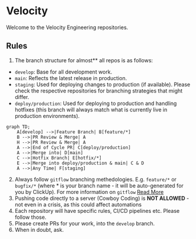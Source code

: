 # Velocity

Welcome to the Velocity Engineering repositories. 

## Rules

1. The branch structure for almost** all repos is as follows:

  - `develop`: Base for all development work.
  - `main`: Reflects the latest release in production.
  - `staging`: Used for deploying changes to production (if available). Please check the respective repositories for branching strategies that might differ.
  - `deploy/production`: Used for deploying to production and handling hotfixes (this branch will always match what is currently live in production environments).

``` mermaid
graph TD;
    A[develop] -->|Feature Branch| B[feature/*] 
    B -->|PR Review & Merge| A
    H -->|PR Review & Merge| A
    A -->|End of Cycle PR| C[deploy/production]
    A -->|Merge into| D[main]
    C -->|Hotfix Branch| E[hotfix/*]
    E -->|Merge into deploy/production & main| C & D
    A -->|Any Time| F[staging]
```

2. Always follow `gitflow` branching methedologies. E.g. `feature/*` or `bugfix/*` (where * is your branch name - it will be auto-generated for you by ClickUp). For more information on `gitflow` [Read More](https://www.atlassian.com/git/tutorials/comparing-workflows/gitflow-workflow)
3. Pushing code directly to a server (Cowboy Coding) is **NOT ALLOWED** - not even in a crisis, as this could affect automations
4. Each repository will have specific rules, CI/CD pipelines etc. Please follow those.
5. Please create PRs for your work, into the `develop` branch.
6. When in doubt, ask.
